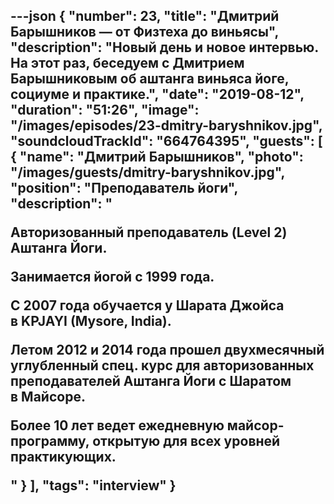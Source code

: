 ---json
{
	"number": 23,
	"title": "Дмитрий Барышников&nbsp;&mdash; от&nbsp;Физтеха до&nbsp;виньясы",
	"description": "Новый день и&nbsp;новое интервью. На&nbsp;этот раз, беседуем с&nbsp;Дмитрием Барышниковым об&nbsp;аштанга виньяса йоге, социуме и&nbsp;практике.",
	"date": "2019-08-12",
	"duration": "51:26",
	"image": "/images/episodes/23-dmitry-baryshnikov.jpg",
	"soundcloudTrackId": "664764395",
	"guests": [
		{
			"name": "Дмитрий Барышников",
			"photo": "/images/guests/dmitry-baryshnikov.jpg",
			"position": "Преподаватель йоги",
			"description": "<p>Авторизованный преподаватель (Level&nbsp;2) Аштанга Йоги.</p><p>Занимается йогой с&nbsp;1999&nbsp;года.</p><p>С&nbsp;2007 года обучается у&nbsp;Шарата Джойса в&nbsp;KPJAYI (Mysore, India).</p><p>Летом 2012 и&nbsp;2014 года прошел двухмесячный углубленный спец. курс для авторизованных преподавателей Аштанга Йоги с&nbsp;Шаратом в&nbsp;Майсоре.</p><p>Более 10&nbsp;лет ведет ежедневную майсор-программу, открытую для всех уровней практикующих.</p>"
		}
	],
	"tags": "interview"
}
---
